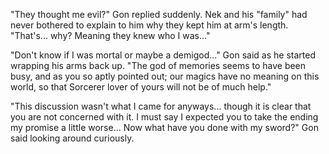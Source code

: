 "They thought me evil?" Gon replied suddenly. Nek and his "family" had never bothered to explain to him why they kept him at arm's length. "That's... why? Meaning they knew who I was..."

"Don't know if I was mortal or maybe a demigod..." Gon said as he started wrapping his arms back up. "The god of memories seems to have been busy, and as you so aptly pointed out; our magics have no meaning on this world, so that Sorcerer lover of yours will not be of much help."

"This discussion wasn't what I came for anyways... though it is clear that you are not concerned with it. I must say I expected you to take the ending my promise a little worse... Now what have you done with my sword?" Gon said looking around curiously.